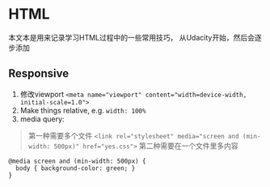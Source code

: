 # HTML
本文本是用来记录学习HTML过程中的一些常用技巧， 从Udacity开始，然后会逐步添加

## Responsive
1. 修改viewport `<meta name="viewport" content="width=device-width, initial-scale=1.0">`
2. Make things relative, e.g. `width: 100%`
3. media query: 
> 第一种需要多个文件
`<link rel="stylesheet" media="screen and (min-width: 500px)" href="yes.css">`
> 第二种需要在一个文件里多内容
```
@media screen and (min-width: 500px) {
  body { background-color: green; }
}
```

